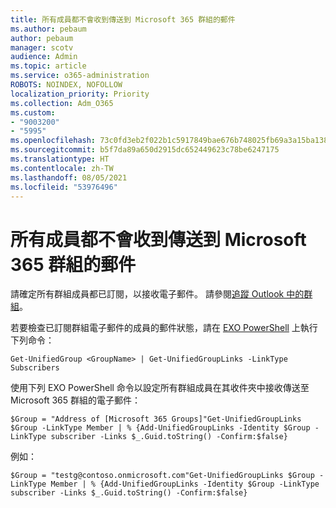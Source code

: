 ```yaml
---
title: 所有成員都不會收到傳送到 Microsoft 365 群組的郵件
ms.author: pebaum
author: pebaum
manager: scotv
audience: Admin
ms.topic: article
ms.service: o365-administration
ROBOTS: NOINDEX, NOFOLLOW
localization_priority: Priority
ms.collection: Adm_O365
ms.custom:
- "9003200"
- "5995"
ms.openlocfilehash: 73c0fd3eb2f022b1c5917849bae676b748025fb69a3a15ba1389b42a6854db9c
ms.sourcegitcommit: b5f7da89a650d2915dc652449623c78be6247175
ms.translationtype: HT
ms.contentlocale: zh-TW
ms.lasthandoff: 08/05/2021
ms.locfileid: "53976496"
---
```

# <a name="messages-sent-to-a-microsoft-365-group-are-not-received-by-all-members"></a>所有成員都不會收到傳送到 Microsoft 365 群組的郵件

請確定所有群組成員都已訂閱，以接收電子郵件。 請參閱[追蹤 Outlook 中的群組](https://support.microsoft.com/office/e147fc19-f548-4cd2-834f-80c6235b7c36)。  

若要檢查已訂閱群組電子郵件的成員的郵件狀態，請在 [EXO PowerShell](https://docs.microsoft.com/powershell/exchange/connect-to-exchange-online-powershell?view=exchange-ps&preserve-view=true) 上執行下列命令：

`Get-UnifiedGroup <GroupName> | Get-UnifiedGroupLinks -LinkType Subscribers`

使用下列 EXO PowerShell 命令以設定所有群組成員在其收件夾中接收傳送至 Microsoft 365 群組的電子郵件：

`$Group = "Address of [Microsoft 365 Groups]"Get-UnifiedGroupLinks $Group -LinkType Member | % {Add-UnifiedGroupLinks -Identity $Group -LinkType subscriber -Links $_.Guid.toString() -Confirm:$false}`

例如：

`$Group = "testg@contoso.onmicrosoft.com"Get-UnifiedGroupLinks $Group -LinkType Member | % {Add-UnifiedGroupLinks -Identity $Group -LinkType subscriber -Links $_.Guid.toString() -Confirm:$false}`